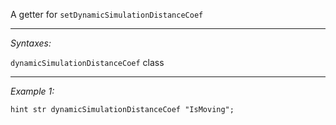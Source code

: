 A getter for `setDynamicSimulationDistanceCoef`


---
*Syntaxes:*

`dynamicSimulationDistanceCoef` class

---
*Example 1:*

```sqf
hint str dynamicSimulationDistanceCoef "IsMoving";
```